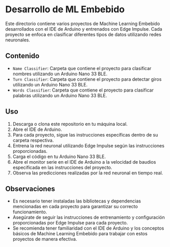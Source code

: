 # Desarrollo de ML Embebido

Este directorio contiene varios proyectos de Machine Learning Embebido desarrollados con el IDE de Arduino y entrenados con Edge Impulse. Cada proyecto se enfoca en clasificar diferentes tipos de datos utilizando redes neuronales.

## Contenido

- `Name Classifier`: Carpeta que contiene el proyecto para clasificar nombres utilizando un Arduino Nano 33 BLE.
- `Turn Classifier`: Carpeta que contiene el proyecto para detectar giros utilizando un Arduino Nano 33 BLE.
- `Words Classifier`: Carpeta que contiene el proyecto para clasificar palabras utilizando un Arduino Nano 33 BLE.

## Uso

1. Descarga o clona este repositorio en tu máquina local.
2. Abre el IDE de Arduino.
3. Para cada proyecto, sigue las instrucciones específicas dentro de su carpeta respectiva.
4. Entrena la red neuronal utilizando Edge Impulse según las instrucciones proporcionadas.
5. Carga el código en tu Arduino Nano 33 BLE.
6. Abre el monitor serie en el IDE de Arduino a la velocidad de baudios especificada en las instrucciones del proyecto.
7. Observa las predicciones realizadas por la red neuronal en tiempo real.

## Observaciones

- Es necesario tener instaladas las bibliotecas y dependencias mencionadas en cada proyecto para garantizar su correcto funcionamiento.
- Asegúrate de seguir las instrucciones de entrenamiento y configuración proporcionadas por Edge Impulse para cada proyecto.
- Se recomienda tener familiaridad con el IDE de Arduino y los conceptos básicos de Machine Learning Embebido para trabajar con estos proyectos de manera efectiva.
